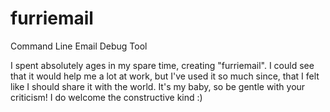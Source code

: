 furriemail
==========

Command Line Email Debug Tool

I spent absolutely ages in my spare time, creating "furriemail". I could see that it would help me a lot at work, but I've used it so much since, that I felt like I should share it with the world. It's my baby, so be gentle with your criticism! I do welcome the constructive kind :)
